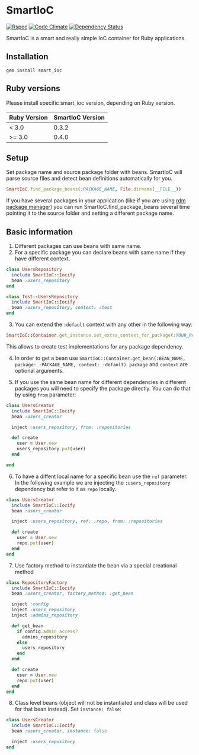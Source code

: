# SmartIoC
[![Rspec](https://github.com/droidlabs/smart_ioc/workflows/Rspec/badge.svg)](https://github.com/droidlabs/smart_ioc/actions?query=workflow%3ARspec)
[![Code Climate](https://codeclimate.com/github/ddd-ruby/smart_ioc/badges/gpa.svg)](https://codeclimate.com/github/ddd-ruby/smart_ioc)
[![Dependency Status](https://gemnasium.com/ddd-ruby/smart_ioc.png)](https://gemnasium.com/ddd-ruby/smart_ioc)


SmartIoC is a smart and really simple IoC container for Ruby applications.

## Installation
`gem install smart_ioc`

## Ruby versions

Please install specific smart_ioc version, depending on Ruby version.

| Ruby Version | SmartIoC Version |
| ------------ | ------------ |
| < 3.0  | 0.3.2 |
| >= 3.0 | 0.4.0 |

## Setup
   Set package name and source package folder with beans. SmartIoC will parse source files and detect bean definitions automatically for you.

```ruby
SmartIoC.find_package_beans(:PACKAGE_NAME, File.dirname(__FILE__))
```

If you have several packages in your application (like if you are using [rdm package manager](https://github.com/droidlabs/rdm)) you can run SmartIoC.find_package_beans several time pointing it to the source folder and setting a different package name.

## Basic information
1. Different packages can use beans with same name.
2. For a specific package you can declare beans with same name if they have different context.
```ruby
class UsersRepository
  include SmartIoC::Iocify
  bean :users_repository
end

class Test::UsersRepository
  include SmartIoC::Iocify
  bean :users_repository, context: :test
end
```
3. You can extend the `:default` context with any other in the following way:
```ruby
SmartIoC::Container.get_instance.set_extra_context_for_package(:YOUR_PACKAGE_NAME, :test)
```

This allows to create test implementations for any package dependency.

4. In order to get a bean use `SmartIoC::Container.get_bean(:BEAN_NAME, package: :PACKAGE_NAME, context: :default)`. `package` and `context` are optional arguments.

5. If you use the same bean name for different dependencies in different packages you will need to specify the  package directly. You can do that by using `from` parameter:

```ruby
class UsersCreator
  include SmartIoC::Iocify
  bean :users_creator

  inject :users_repository, from: :repositories

  def create
    user = User.new
    users_repository.put(user)
  end

end
```

6. To have a diffent local name for a specific bean use the `ref` parameter.
In the following example we are injecting the `:users_repository` dependency but refer to it as `repo` locally.

```ruby
class UsersCreator
  include SmartIoC::Iocify
  bean :users_creator

  inject :users_repository, ref: :repo, from: :repositories

  def create
    user = User.new
    repo.put(user)
  end
end
```

7. Use factory method to instantiate the bean via a special creational method

```ruby
class RepositoryFactory
  include SmartIoC::Iocify
  bean :users_creator, factory_method: :get_bean

  inject :config
  inject :users_repository
  inject :admins_repository

  def get_bean
    if config.admin_access?
      admins_repository
    else
      users_repository
    end
  end

  def create
    user = User.new
    repo.put(user)
  end
end
```

8. Class level beans (object will not be instantiated and class will be used for that bean instead). Set `instance: false`:

```ruby
class UsersCreator
  include SmartIoC::Iocify
  bean :users_creator, instance: false

  inject :users_repository
end
```
